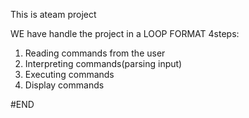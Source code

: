 This is ateam project

WE have handle the project in a LOOP FORMAT 4steps:
1. Reading commands from the user
2. Interpreting commands(parsing input)
3. Executing commands
4. Display commands

#END
